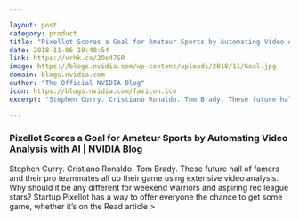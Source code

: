 ```yaml
---

layout: post
category: product
title: "Pixellot Scores a Goal for Amateur Sports by Automating Video Analysis with AI"
date: 2018-11-06 19:40:54
link: https://vrhk.co/2Os47SR
image: https://blogs.nvidia.com/wp-content/uploads/2018/11/Goal.jpg
domain: blogs.nvidia.com
author: "The Official NVIDIA Blog"
icon: https://blogs.nvidia.com/favicon.ico
excerpt: "Stephen Curry. Cristiano Ronaldo. Tom Brady. These future hall of famers and their pro teammates all up their game using extensive video analysis. Why should it be any different for weekend warriors and aspiring rec league stars? Startup Pixellot has a way to offer everyone the chance to get some game, whether it’s on the Read article &gt;"

---
```


### Pixellot Scores a Goal for Amateur Sports by Automating Video Analysis with AI | NVIDIA Blog

Stephen Curry. Cristiano Ronaldo. Tom Brady. These future hall of famers and their pro teammates all up their game using extensive video analysis. Why should it be any different for weekend warriors and aspiring rec league stars? Startup Pixellot has a way to offer everyone the chance to get some game, whether it’s on the Read article &gt;